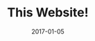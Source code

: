 ---
layout: post
title: This Website!
date: 2017-01-05
personal: ''
description: Everything you see on this website was developed by me. Powered by GitHub Pages, Jekyll, and some vanilla Javascript
---